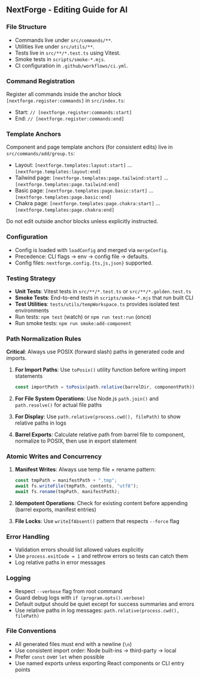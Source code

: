 ## NextForge - Editing Guide for AI

### File Structure

- Commands live under `src/commands/**`.
- Utilities live under `src/utils/**`.
- Tests live in `src/**/*.test.ts` using Vitest.
- Smoke tests in `scripts/smoke-*.mjs`.
- CI configuration in `.github/workflows/ci.yml`.

### Command Registration

Register all commands inside the anchor block `[nextforge.register:commands]` in `src/index.ts`:

- Start: `// [nextforge.register:commands:start]`
- End: `// [nextforge.register:commands:end]`

### Template Anchors

Component and page template anchors (for consistent edits) live in `src/commands/add/group.ts`:

- Layout: `[nextforge.templates:layout:start]` … `[nextforge.templates:layout:end]`
- Tailwind page: `[nextforge.templates:page.tailwind:start]` … `[nextforge.templates:page.tailwind:end]`
- Basic page: `[nextforge.templates:page.basic:start]` … `[nextforge.templates:page.basic:end]`
- Chakra page: `[nextforge.templates:page.chakra:start]` … `[nextforge.templates:page.chakra:end]`

Do not edit outside anchor blocks unless explicitly instructed.

### Configuration

- Config is loaded with `loadConfig` and merged via `mergeConfig`.
- Precedence: CLI flags → env → config file → defaults.
- Config files: `nextforge.config.{ts,js,json}` supported.

### Testing Strategy

- **Unit Tests**: Vitest tests in `src/**/*.test.ts` or `src/**/*.golden.test.ts`
- **Smoke Tests**: End-to-end tests in `scripts/smoke-*.mjs` that run built CLI
- **Test Utilities**: `tests/utils/tempWorkspace.ts` provides isolated test environments
- Run tests: `npm test` (watch) or `npm run test:run` (once)
- Run smoke tests: `npm run smoke:add-component`

### Path Normalization Rules

**Critical**: Always use POSIX (forward slash) paths in generated code and imports.

1. **For Import Paths**: Use `toPosix()` utility function before writing import statements

   ```typescript
   const importPath = toPosix(path.relative(barrelDir, componentPath));
   ```

2. **For File System Operations**: Use Node.js `path.join()` and `path.resolve()` for actual file paths

3. **For Display**: Use `path.relative(process.cwd(), filePath)` to show relative paths in logs

4. **Barrel Exports**: Calculate relative path from barrel file to component, normalize to POSIX, then use in export statement

### Atomic Writes and Concurrency

1. **Manifest Writes**: Always use temp file + rename pattern:

   ```typescript
   const tmpPath = manifestPath + ".tmp";
   await fs.writeFile(tmpPath, contents, "utf8");
   await fs.rename(tmpPath, manifestPath);
   ```

2. **Idempotent Operations**: Check for existing content before appending (barrel exports, manifest entries)

3. **File Locks**: Use `writeIfAbsent()` pattern that respects `--force` flag

### Error Handling

- Validation errors should list allowed values explicitly
- Use `process.exitCode = 1` and rethrow errors so tests can catch them
- Log relative paths in error messages

### Logging

- Respect `--verbose` flag from root command
- Guard debug logs with `if (program.opts().verbose)`
- Default output should be quiet except for success summaries and errors
- Use relative paths in log messages: `path.relative(process.cwd(), filePath)`

### File Conventions

- All generated files must end with a newline (`\n`)
- Use consistent import order: Node built-ins → third-party → local
- Prefer `const` over `let` when possible
- Use named exports unless exporting React components or CLI entry points
